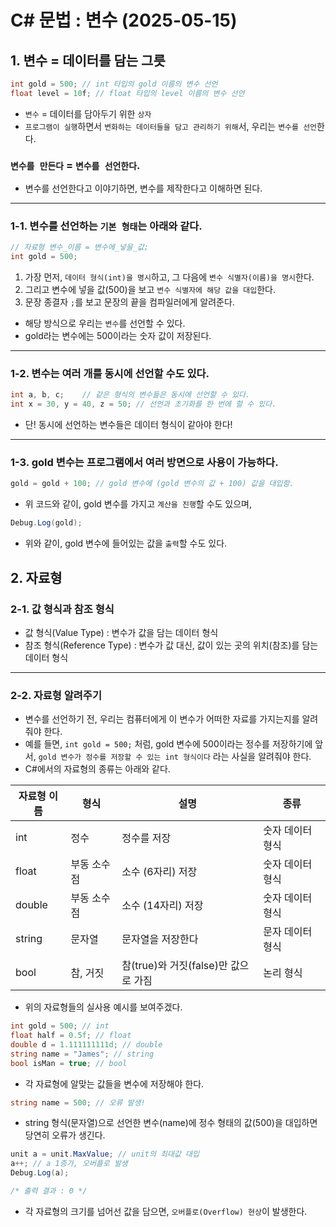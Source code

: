 # C# 문법 : 변수 (2025-05-15)
## 1. 변수 = 데이터를 담는 그릇
``` C#
int gold = 500; // int 타입의 gold 이름의 변수 선언
float level = 10f; // float 타입의 level 이름의 변수 선언
```
- `변수` = 데이터를 담아두기 위한 `상자`
- `프로그램이 실행`하면서 `변화하는 데이터들을 담고 관리하기 위해`서, 우리는 `변수를 선언`한다.
### `변수를 만든다` = `변수를 선언한다`.
- 변수를 선언한다고 이야기하면, 변수를 제작한다고 이해하면 된다.
---
### 1-1. 변수를 선언하는 `기본 형태`는 아래와 같다.
``` C#
// 자료형 변수_이름 = 변수에_넣을_값;
int gold = 500;
```
1. 가장 먼저, `데이터 형식(int)을 명시`하고, 그 다음에 `변수 식별자(이름)을 명시`한다.
2. 그리고 변수에 넣을 값(500)을 보고 `변수 식별자에 해당 값을 대입`한다.
3. 문장 종결자 `;`를 보고 문장의 끝을 컴파일러에게 알려준다.
- 해당 방식으로 우리는 `변수`를 선언할 수 있다.
- gold라는 변수에는 500이라는 숫자 값이 저장된다.
---
### 1-2. 변수는 여러 개를 동시에 선언할 수도 있다.
```C#
int a, b, c;    // 같은 형식의 변수들은 동시에 선언할 수 있다.
int x = 30, y = 40, z = 50; // 선언과 초기화를 한 번에 할 수 있다.
```
- 단! 동시에 선언하는 변수들은 데이터 형식이 같아야 한다!
---
### 1-3. gold 변수는 프로그램에서 여러 방면으로 사용이 가능하다.
``` C#
gold = gold + 100; // gold 변수에 (gold 변수의 값 + 100) 값을 대입함.
```
- 위 코드와 같이, gold 변수를 가지고 `계산을 진행`할 수도 있으며,
``` C#
Debug.Log(gold);
```
- 위와 같이, gold 변수에 들어있는 값을 `출력`할 수도 있다.

## 2. 자료형
### 2-1. 값 형식과 참조 형식
- 값 형식(Value Type) : 변수가 값을 담는 데이터 형식
- 참조 형식(Reference Type) : 변수가 값 대신, 값이 있는 곳의 위치(참조)를 담는 데이터 형식
---
### 2-2. 자료형 알려주기
- 변수를 선언하기 전, 우리는 컴퓨터에게 이 변수가 어떠한 자료를 가지는지를 알려줘야 한다.
- 예를 들면, `int gold = 500;` 처럼, gold 변수에 500이라는 정수를 저장하기에 앞서, `gold 변수가 정수를 저장할 수 있는 int 형식이다` 라는 사실을 알려줘야 한다.
- C#에서의 자료형의 종류는 아래와 같다.

|자료형 이름|형식|설명|종류|
|------|---|---|---|
|int|정수|정수를 저장|숫자 데이터 형식|
|float|부동 소수점|소수 (6자리) 저장|숫자 데이터 형식|
|double|부동 소수점|소수 (14자리) 저장|숫자 데이터 형식|
|string|문자열|문자열을 저장한다|문자 데이터 형식|
|bool|참, 거짓|참(true)와 거짓(false)만 값으로 가짐|논리 형식|

- 위의 자료형들의 실사용 예시를 보여주겠다.
``` C#
int gold = 500; // int
float half = 0.5f; // float
double d = 1.111111111d; // double
string name = "James"; // string
bool isMan = true; // bool
```
- 각 자료형에 알맞는 값들을 변수에 저장해야 한다.
``` C#
string name = 500; // 오류 발생!
```
- string 형식(문자열)으로 선언한 변수(name)에 정수 형태의 값(500)을 대입하면 당연히 오류가 생긴다.
``` C#
unit a = unit.MaxValue; // unit의 최대값 대입
a++; // a 1증가, 오버플로 발생
Debug.Log(a);

/* 출력 결과 : 0 */
```
- 각 자료형의 크기를 넘어선 값을 담으면, `오버플로(Overflow) 현상`이 발생한다.
